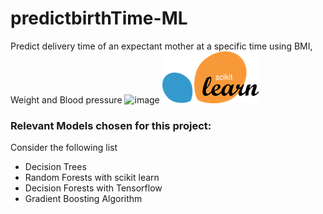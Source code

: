# predictbirthTime-ML
Predict delivery time of an expectant mother at a specific time using BMI, Weight and Blood pressure
![image](https://user-images.githubusercontent.com/63300475/193267094-570554ab-8ed6-4f5f-b4d5-5eaf8af4de1d.png)
![Scikit Learn](https://github.com/tiprock-network/predictbirthTime-ML/blob/main/sklearn.png?raw=true)

### Relevant Models chosen for this project:
Consider the following list
* Decision Trees
* Random Forests with scikit learn
* Decision Forests with Tensorflow
* Gradient Boosting Algorithm
